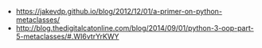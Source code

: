 - https://jakevdp.github.io/blog/2012/12/01/a-primer-on-python-metaclasses/
- http://blog.thedigitalcatonline.com/blog/2014/09/01/python-3-oop-part-5-metaclasses/#.WI6vtrYrKWY